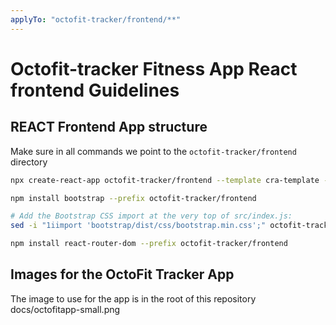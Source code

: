 ```yaml
---
applyTo: "octofit-tracker/frontend/**"
---
```

# Octofit-tracker Fitness App React frontend Guidelines

## REACT Frontend App structure

Make sure in all commands we point to the `octofit-tracker/frontend` directory

```bash
npx create-react-app octofit-tracker/frontend --template cra-template --use-npm

npm install bootstrap --prefix octofit-tracker/frontend

# Add the Bootstrap CSS import at the very top of src/index.js:
sed -i "1iimport 'bootstrap/dist/css/bootstrap.min.css';" octofit-tracker/frontend/src/index.js

npm install react-router-dom --prefix octofit-tracker/frontend

```

## Images for the OctoFit Tracker App

The image to use for the app is in the root of this repository docs/octofitapp-small.png

